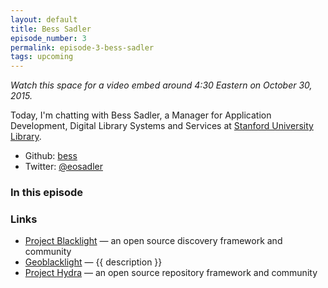 ```yaml
---
layout: default
title: Bess Sadler
episode_number: 3
permalink: episode-3-bess-sadler
tags: upcoming
---
```


_Watch this space for a video embed around 4:30 Eastern on October 30, 2015._

<p>
  Today, I'm chatting with Bess Sadler, a Manager for Application Development, Digital Library Systems and Services at <a href="http://library.stanford.edu/department/digital-library-systems-and-services-dlss">Stanford University Library</a>.  
</p>

<ul>
  <li>Github: <a href="https://github.com/{{ page.github_username }}">bess</a></li>
  <li>Twitter: <a href="https://twitter.com/eosadler">@eosadler</a></li>
</ul>

<h3>In this episode</h3>

<h3>Links</h3>

<ul>
  <li><a href="http://projectblacklight.org">Project Blacklight</a> &mdash; an open source discovery framework and community</li>
  <li><a href="http://geoblacklight.org">Geoblacklight</a> &mdash; {{ description }}</li>
  <li><a href="http://projecthydra.org">Project Hydra</a> &mdash; an open source repository framework and community</li>
</ul>
